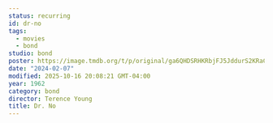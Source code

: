 ```yaml
---
status: recurring
id: dr-no
tags:
  - movies
  - bond
studio: bond
poster: https://image.tmdb.org/t/p/original/ga6QHDSRHKRbjFJ5JddurS2KRaC.jpg
date: "2024-02-07"
modified: 2025-10-16 20:08:21 GMT-04:00
year: 1962
category: bond
director: Terence Young
title: Dr. No
---
```

